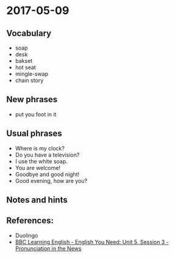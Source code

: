 # 2017-05-09

## Vocabulary

- soap
- desk
- bakset
- hot seat
- mingle-swap
- chain story

## New phrases
- put you foot in it

## Usual phrases
- Where is my clock?
- Do you have a television?
- I use the white soap.
- You are welcome!
- Goodbye and good night!
- Good evening, how are you?

## Notes and hints



## References:
- Duolingo
- [BBC Learning English - English You Need: Unit 5, Session 3 - Pronunciation in the News](http://www.bbc.co.uk/learningenglish/english/course/english-you-need/unit-5/session-3)
